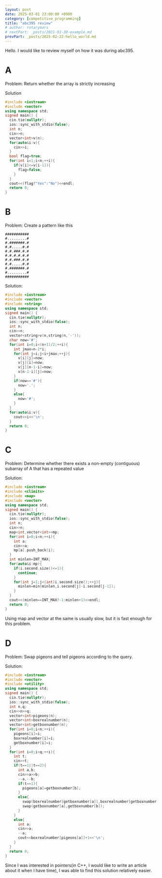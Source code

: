 ```yaml
---
layout: post
date: 2025-03-01 23:00:00 +0900
category: [competitive_programming]
title: "abc395 review" 
# author: rotarymars
# nextPart: _posts/2021-01-30-example.md
prevPart: _posts/2025-02-22-hello_world.md
---
```

Hello. I would like to review myself on how it was during abc395.

# A
Problem: Return whether the array is strictly increasing

Solution
```cpp
#include <iostream>
#include <vector>
using namespace std;
signed main() {
  cin.tie(nullptr);
  ios::sync_with_stdio(false);
  int n;
  cin>>n;
  vector<int>v(n);
  for(auto&i:v){
    cin>>i;
  }
  bool flag=true;
  for(int i=1;i<n;++i){
    if(v[i]<=v[i-1]){
      flag=false;
    }
  }
  cout<<(flag?"Yes":"No")<<endl;
  return 0;
}
```

# B
Problem: Create a pattern like this
```
###########
#.........#
#.#######.#
#.#.....#.#
#.#.###.#.#
#.#.#.#.#.#
#.#.###.#.#
#.#.....#.#
#.#######.#
#.........#
###########
```
Solution: 
```cpp
#include <iostream>
#include <vector>
#include <string>
using namespace std;
signed main() {
  cin.tie(nullptr);
  ios::sync_with_stdio(false);
  int n;
  cin>>n;
  vector<string>v(n,string(n,'-'));
  char now='#';
  for(int i=0;i<(n+1)/2;++i){
    int jmax=n-2*i;
    for(int j=i;j<i+jmax;++j){
      v[i][j]=now;
      v[j][i]=now;
      v[j][n-1-i]=now;
      v[n-1-i][j]=now;
    }
    if(now=='#'){
      now='.';
    }
    else{
      now='#';
    }
  }
  for(auto&i:v){
    cout<<i<<'\n';
  }
  return 0;
}
```

# C
Problem: Determine whether there exists a non-empty (contiguous) subarray of A that has a repeated value

Solution:
```cpp
#include <iostream>
#include <climits>
#include <map>
#include <vector>
using namespace std;
signed main() {
  cin.tie(nullptr);
  ios::sync_with_stdio(false);
  int n;
  cin>>n;
  map<int,vector<int>>mp;
  for(int i=0;i<n;++i){
    int a;
    cin>>a;
    mp[a].push_back(i);
  }
  int minlen=INT_MAX;
  for(auto&i:mp){
    if(i.second.size()<=1){
      continue;
    }
    for(int j=1;j<(int)i.second.size();++j){
      minlen=min(minlen,i.second[j]-i.second[j-1]);
    }
  }
  cout<<(minlen==INT_MAX?-1:minlen+1)<<endl;
  return 0;
}
```
Using map and vector at the same is usually slow, but it is fast enough for this problem.

# D
Problem: Swap pigeons and tell pigeons according to the query.

Solution:
```cpp
#include <iostream>
#include <vector>
#include <utility>
using namespace std;
signed main() {
  cin.tie(nullptr);
  ios::sync_with_stdio(false);
  int n,q;
  cin>>n>>q;
  vector<int>pigeons(n);
  vector<int>boxrealnumber(n);
  vector<int>getboxnumber(n);
  for(int i=0;i<n;++i){
    pigeons[i]=i;
    boxrealnumber[i]=i;
    getboxnumber[i]=i;
  }
  for(int i=0;i<q;++i){
    int t;
    cin>>t;
    if(t==1||t==2){
      int a,b;
      cin>>a>>b;
      --a,--b;
      if(t==1){
        pigeons[a]=getboxnumber[b];
      }
      else{
        swap(boxrealnumber[getboxnumber[a]],boxrealnumber[getboxnumber[b]]);
        swap(getboxnumber[a],getboxnumber[b]);
      }
    }
    else{
      int a;
      cin>>a;
      --a;
      cout<<boxrealnumber[pigeons[a]]+1<<'\n';
    }
  }
  return 0;
}
```
Since I was interested in pointers(in C++, I would like to write an article about it when I have time), I was able to find this solution relatively easier.
